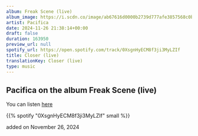 ```yaml
---
album: Freak Scene (live)
album_image: https://i.scdn.co/image/ab67616d0000b2739d777afe3857568c0b721111
artist: Pacifica
date: 2024-11-26 21:38:14+00:00
draft: false
duration: 163950
preview_url: null
spotify_url: https://open.spotify.com/track/0XsgnHyECM8f3ji3MyLZIf
title: Closer (live)
translationKey: Closer (live)
type: music
---
```


## Pacifica on the album Freak Scene (live)

You can listen [here](https://open.spotify.com/track/0XsgnHyECM8f3ji3MyLZIf)

{{% spotify "0XsgnHyECM8f3ji3MyLZIf" small %}}

added on November 26, 2024